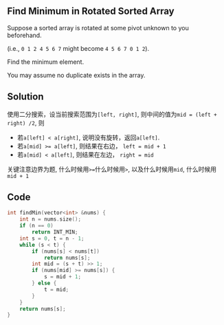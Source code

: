 ## Find Minimum in Rotated Sorted Array

Suppose a sorted array is rotated at some pivot unknown to you beforehand.

(i.e., `0 1 2 4 5 6 7` might become `4 5 6 7 0 1 2`).

Find the minimum element.

You may assume no duplicate exists in the array.

## Solution

使用二分搜索，设当前搜索范围为`[left, right]`, 则中间的值为`mid = (left + right) /2`, 则

* 若`a[left] < a[right]`, 说明没有旋转，返回`a[left]`.
* 若`a[mid] >= a[left]`, 则结果在右边， `left = mid + 1`
* 若`a[mid] < a[left]`, 则结果在左边， `right = mid`

关键注意边界为题, 什么时候用`>=`什么时候用`>`, 以及什么时候用`mid`, 什么时候用`mid + 1`

## Code
```cpp
int findMin(vector<int> &nums) {
	int n = nums.size();
	if (n == 0)
		return INT_MIN;
	int s = 0, t = n - 1;
	while (s < t) {
		if (nums[s] < nums[t])
			return nums[s];
		int mid = (s + t) >> 1;
		if (nums[mid] >= nums[s]) {
			s = mid + 1;
		} else {
			t = mid;
		}
	}
	return nums[s];
}
```
